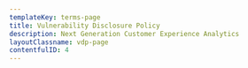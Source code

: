 ```yaml
---
templateKey: terms-page
title: Vulnerability Disclosure Policy
description: Next Generation Customer Experience Analytics
layoutClassname: vdp-page
contentfulID: 4
---
```

